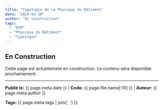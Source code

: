 ```yaml
---
title: "Typologie de la Physique du Bâtiment"
date: "2024-03-20"
author: "En Construction"
tags:
  - "BIM"
  - "Physique du Bâtiment"
  - "Typologie"
---
```


## En Construction

Cette page est actuellement en construction. Le contenu sera disponible prochainement.

---
**Publié le:** {{ page.meta.date }} | **Code:** {{ page.file.name[:10] }}  | **Auteur:** {{ page.meta.author }}

**Tags:** {{ page.meta.tags | join(', ') }} 